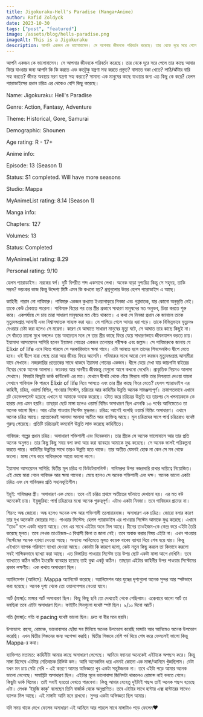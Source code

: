 ```yaml
---
title: Jigokuraku-Hell's Paradise (Manga+Anime)
author: Rafid Zoldyck
date: 2023-10-30
tags: ["post", "featured"]
image: /assets/blog/hells-paradise.png
imageAlt: This is a Jigokuraku
description: আপনি একজন কে ভালোবাসেন। সে আপনার জীবনকে পরিবর্তন করেছে। তার থেকে দূরে সরে গেলে তার কাছে আবার ফিরে যাওয়ার জন্য আপনি কি কি করতে এবং কতটুকু যন্ত্রণা সহ্য করতে প্রস্তুত?
---
```


আপনি একজন কে ভালোবাসেন। সে আপনার জীবনকে পরিবর্তন করেছে। তার থেকে দূরে সরে গেলে তার কাছে আবার ফিরে যাওয়ার জন্য আপনি কি কি করতে এবং কতটুকু যন্ত্রণা সহ্য করতে প্রস্তুত? বাসাতে বকা খেতে? লাঠি/ঝাঁটার বারি সহ্য করতে? জীবন্ত অবস্থায় মরণ যন্ত্রণা সহ্য করতে? সামান্য এক মানুষের কাছে যাওয়ার জন্য এত কিছু কে করে? হেলস প্যারাডাইসের প্রধান চরিত্র এর থেকেও বেশি কিছু করেছে।

Name: Jigokuraku: Hell's Paradise

Genre: Action, Fantasy, Adventure

Theme: Historical, Gore, Samurai

Demographic: Shounen

Age rating: R - 17+

Anime info:

Episode: 13 (Season 1)

Status: S1 completed. Will have more seasons

Studio: Mappa

MyAnimeList rating: 8.14 (Season 1)

Manga info:

Chapters: 127

Volumes: 13

Status: Completed

MyAnimeList rating: 8.29

Personal rating: 9/10

হেলস প্যারাডাইস। নরকের স্বর্গ। দুটি বিপরীত শব্দ একসাথে লেখা। অনেক বড়ো দুশ্চরিত্র কিন্তু সে সহৃদয়, তাকি সম্ভব? ভয়ংকর কাজ কিন্তু উদ্দেশ্য মিষ্টি এমন কি কখনো হয়? প্রশ্নগুলোর উত্তর হেলস প্যারাডাইস এ আছে।

কাহিনী: গারান নো গাবিমারু। গাবিমারু একজন কুখ্যাত ইওয়াগাকুরে নিনজা এবং গুপ্তঘাতক, যার কোনো অনুভূতি নেই। তাকে কেউ ঠেকাতে পারেনা। গাবিমারু বিয়ের পর তার স্ত্রীর প্রভাবে সাধারণ মানুষদের মত অনুভব, চিন্তা করতে শুরু করে। একপর্যায়ে সে চায় তারা সাধারণ মানুষদের মত বেঁচে থাকতে। এ কথা সে নিনজা প্রধান কে জানালে তাকে মৃত্যুদন্ডপ্রাপ্ত আসামী এবং বিশ্বাসঘাতক সাব্যস্ত করা হয়। সে পালিয়ে গেলে আবার ধরা পড়ে। তাকে বিভিন্নভাবে মৃত্যুদণ্ড দেওয়ার চেষ্টা করা হলেও সে মরেনা। কারণ যে আঘাতে সাধারণ মানুষের মৃত্যু ঘটে, সে আঘাত তার কাছে কিছুই না। সে বাঁচতে চায়না মুখে বললেও তার অবচেতন মনে সে তার স্ত্রীর কাছে ফিরে যেয়ে সাধারণভাবে জীবনযাপন করতে চায়। ইয়ামাদা আসায়েমন সাগিরি হলেন ইয়ামদা গোত্রের একজন তলোয়ার পরীক্ষক এবং জল্লাদ। সে গাবিমারুকে জানায় যে Elixir of life এনে দিতে পারলে সে সরকারিভাবে ক্ষমা পাবে। এটা আনতে হলে তাদের শিনসেনকিও দ্বীপে যেতে হবে। ওই দ্বীপে যারা গেছে তারা আর জীবন্ত ফিরে আসেনি। গবিমারুর সাথে আরো বেশ কয়জন মৃত্যুদন্ডপ্রাপ্ত আসামীরা যাবে সেখানে। নজরদারির প্রত্যেকের সাথে থাকবে ইয়ামদা গোত্রের একজন। দ্বীপে যেয়ে দেখা যায় জায়গাটা বাইরের বিশ্বের থেকে অনেক আলাদা। ভয়ংকর আর দানবীয় জীবজন্তু যেগুলো আগে কখনো দেখেনি। প্রাকৃতিক নিয়মও আলাদা সেখানে। বিষয়টা কিছুটা ডার্ক কন্টিনেন্ট এর মত। যেখানে দ্বীপটা থেকে বেঁচে ফিরবে নাকি তার নিশ্চয়তা দেওয়া যায়না সেখানে গাবিমারু কি পারবে Elixir of life নিয়ে আসতে এবং তার স্ত্রীর কাছে ফিরে যেতে?
হেলস প্যারাডাইস এর কাহিনী, চরিত্র, ওয়ার্ল্ড বিল্ডিং, পাওয়ার সিস্টেম, চরিত্রের আর কাহিনীর উন্নতি অনেক সামঞ্জস্যপূর্ণ। ক্রমাগতভাবে এখানে প্লট ডেভেলপমেন্ট হয়েছে এখানে যা আমাকে অবাক করেছে। হটাত করে চরিত্রের উন্নতি হয় তারপর সে খলনায়ককে কে হারায় দেয় এমন হয়নি। তাছাড়া ছোট মাঙ্গা হলেও ওয়ার্ল্ড বিল্ডিং অসাধারণ ছিল এমনকি ১৩ পর্বের আনিমেতেও তা অনেক ভালো ছিল। আর এটার পাওয়ার সিস্টেম মুগ্ধকর।
চরিত্র: আগেই বলেছি ওয়ার্ল্ড বিল্ডিং অসাধারণ। এখানে অনেক চরিত্র আছে। প্রত্যেকেরই আলাদা আলাদা অতীত আর ব্যাক্তিত্ব আছে। মূল চরিত্রদের সাগে পার্শ্ব চরিত্ররাও যথেষ্ট গুরুত্ব পেয়েছে। প্রতিটি চরিত্রেরই কমবেশি উন্নতি লাভ করেছে কাহিনীতে।

গাবিমরু: গল্পের প্রধান চরিত্র। অসাধারণ শক্তিশালী এবং বিবেকবান। তার স্ত্রীকে সে অনেক ভালোবাসে আর তার প্রতি অনেক অনুগত। তার কিছু কিছু সময় বলা কথা আর করা ব্যাবহার আমাকে মুগ্ধ করেছে। সে অনেক ভালই পরিকল্পনা করতে পারে। কাহিনীর উন্নতির সাথে তারও উন্নতি হতে থাকে। তার অতীত যেমনই হোক না কেন সে মন থেকে ভালো। মাঙ্গা শেষ করে গাবিমরুকে আরো ভালো লাগে।

ইয়ামাদা আসায়েমন সাগিরি: দ্বিতীয় মূল চরিত্র বা ডিউটেরাগনিস্ট। গাবিমরুর উপর নজরদারি রাখার দায়িত্বে নিয়োজিত। এই মেয়ে মারা গেলে গাবিমরু আর ক্ষমা পাবেনা। মেয়ে হলেও সে অনেক শক্তিশালী এবং দক্ষ। অনেক ভালো একটা চরিত্র এবং সে গাবিমরুর প্রতি সহানভূতিশীল।

ইয়ুই: গাবিমরুর স্ত্রী। অসাধারণ এক মেয়ে। তবে এই চরিত্র প্রথমে অতীতের ঘটনাতে দেখানো হয়। এর মত বউ অনেকেই চায়।
ইয়ুজুরিহা: পার্শ্ব চরিত্রদের মধ্যে অনেক গুরুত্বপূর্ণ। এটাও একটা নিনজা। তবে গাবিমরুর গ্রামের না।

শিয়ন: অন্ধ জোরো। অন্ধ হলেও অনেক দক্ষ আর শক্তিশালী তলোয়ারবাজ। অসাধারণ এক চরিত্র। জোরো বলার কারণ তার মুখ অনেকটা জোরোর মত।
পাওয়ার সিস্টেম: হেলস প্যারাডাইস এর পাওয়ার সিস্টেম আমাকে মুগ্ধ করেছে। এখানে “তাও” বলে একটা ধারণা আছে। নেন এর সাথে এইটার অনে মিল আছে। চীনের তাওইজম-কে কেন্দ্র করে এইটা তৈরি করেছে মূলত। তবে লেখক তাওইজম-এ বিশ্বাসী কিনা ত জানা নেই। তবে অবাক করার বিষয় এইটা না। এখন পাওয়ার সিস্টেমের অনেক ব্যাখ্যা দেওয়া আছে। অন্যান্য আনিমেতে মূলত কয়েক বাক্যে ব্যাখ্যা দিয়ে শেষ হয়ে যায়। কিন্তু এইখানে ব্যাপক পরিমাণে ব্যাখ্যা দেওয়া আছে। কোনটা কি কারণে হলো, কেউ নতুন কিছু করলে তা কিভাবে করলো সবই শাব্দিকভাবে ব্যাখ্যা করা আছে। এত বিস্তারিত পাওয়ার সিস্টেম তার উপর ছোট একটা মাঙ্গা আগে দেখিনি। তবে ব্যাখ্যাতে কঠিন কঠিন ইংরেজি ব্যাবহার হয়েছে তাই বুঝা একটু কঠিন। তাছাড়া এইটার কাহিনীর উপর পাওয়ার সিস্টেমের প্রভাব লক্ষণীয়। এক কথায় অসাধারণ ছিল।

অ্যানিমেশন (আনিমে): Mappa অ্যানিমেট করেছে। অ্যানিমেশন আর যুদ্ধের দৃশ্যগুলো অনেক সুন্দর আর স্পষ্টভাবে করা হয়েছে। অনেক দৃশ্য থেকে তো ওয়ালপেপার নেওয়া যাবে।

আর্ট (মাঙ্গা): মাঙ্গার আর্ট অসাধারণ ছিল। কিছু কিছু ছবি তো দেখতেই থেকে গেছিলাম। এক্কেবারে ভালো আর্ট তা বলছিনা তবে এইটা অসাধারণ ছিল। ফাইটিং সিনগুলো যথেষ্ট স্পষ্ট ছিল। ৯/১০ দিবো আর্টে।

গতি (মাঙ্গা): গতি বা pacing যথেষ্ট ভালো ছিল। দ্রুত বা ধীর মনে হয়নি।

উপভোগ: রহস্য, রোমাঞ্চ, ভালোবাসার ছোঁয়া সব মিলিয়ে অনেক উপভোগ করেছি মাঙ্গাটা আর আনিমেও অনেক উপভোগ করেছি। এখন দ্বিতীয় সিজনের জন্য অপেক্ষা করছি। দ্বিতীয় সিজনে বেশি পর্ব দিয়ে শেষ করে ফেললেই ভালো কিন্তু Mappa-র কথা।

ব্যাক্তিগত মতামত: কাহিনীটা আমার কাছে অসাধারণ লেগেছে। আনিমে ফ্যানরা অনেকেই এইটাকে অপছন্দ করে। কিন্তু মাঙ্গা হিসেবে এইটার নেতিবাচক রিভিউ কম। আমি অনেকদিন ধরে এমনই কোনো এক মাঙ্গা/আনিমে খুঁজছিলাম। যেটা যখন মন চায় সেটা দেখি - এই কারণে আমার অভিজ্ঞতা খুব একটা সন্তুষ্টজনক না। তবে এইটা পড়ে আমার অনেক ভালো লেগেছে। সমাপ্তিটা অসাধারণ ছিল। এইটার মূলে ভালোবাসা জিনিসটা থাকলেও রোমান্স নাই বলতে গেলে। কিছুটা ডার্ক থিমের। তাই সবাই হয়তো দেখতে পারবেনা। কিন্তু আমার যেহেতু দুইটাই পছন্দ তাই অনেক পছন্দ হয়েছে এটা। লেখক 'ইয়ুজি কাকু' বলেছেন তিনি বার্জার্ক থেকে অনুপ্রাণিত। তবে এইটার সাথে হান্টার এক্স হান্টারের সাথেও ব্যাপক মিল আছে। এই মাঙ্গাটা আমি মনে রাখবো। সুন্দর একটা অভিজ্ঞতা ছিল আমার।

যদি সময় থাকে দেখে ফেলেন অসাধারণ এই আনিমে আর পারলে সাথে মাঙ্গাটাও পড়ে ফেলেন❤️
